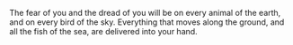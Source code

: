 The fear of you and the dread of you will be on every animal of the earth, and on every bird of the sky. Everything that moves along the ground, and all the fish of the sea, are delivered into your hand.